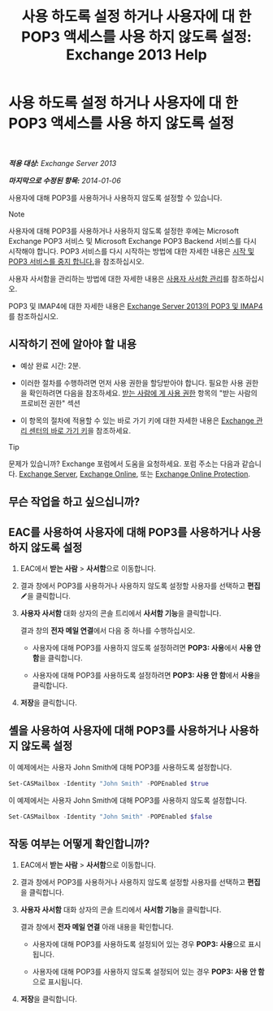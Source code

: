 ﻿---
title: '사용 하도록 설정 하거나 사용자에 대 한 POP3 액세스를 사용 하지 않도록 설정: Exchange 2013 Help'
TOCTitle: 사용 하도록 설정 하거나 사용자에 대 한 POP3 액세스를 사용 하지 않도록 설정
ms:assetid: 57e12f07-3b14-45bd-9a82-e6032d14214f
ms:mtpsurl: https://technet.microsoft.com/ko-kr/library/Bb691018(v=EXCHG.150)
ms:contentKeyID: 50483158
ms.date: 05/22/2018
mtps_version: v=EXCHG.150
ms.translationtype: MT
---

# 사용 하도록 설정 하거나 사용자에 대 한 POP3 액세스를 사용 하지 않도록 설정

 

_**적용 대상:** Exchange Server 2013_

_**마지막으로 수정된 항목:** 2014-01-06_

사용자에 대해 POP3를 사용하거나 사용하지 않도록 설정할 수 있습니다.


> [!NOTE]
> 사용자에 대해 POP3를 사용하거나 사용하지 않도록 설정한 후에는 Microsoft Exchange POP3 서비스 및 Microsoft Exchange POP3 Backend 서비스를 다시 시작해야 합니다. POP3 서비스를 다시 시작하는 방법에 대한 자세한 내용은 <A href="start-and-stop-the-pop3-services-exchange-2013-help.md">시작 및 POP3 서비스를 중지 합니다.</A>을 참조하십시오.



사용자 사서함을 관리하는 방법에 대한 자세한 내용은 [사용자 사서함 관리](https://docs.microsoft.com/ko-kr/exchange/recipients-in-exchange-online/manage-user-mailboxes/manage-user-mailboxes)를 참조하십시오.

POP3 및 IMAP4에 대한 자세한 내용은 [Exchange Server 2013의 POP3 및 IMAP4](pop3-and-imap4-in-exchange-server-2013-exchange-2013-help.md)를 참조하십시오.

## 시작하기 전에 알아야 할 내용

  - 예상 완료 시간: 2분.

  - 이러한 절차를 수행하려면 먼저 사용 권한을 할당받아야 합니다. 필요한 사용 권한을 확인하려면 다음을 참조하세요. [받는 사람에 게 사용 권한](recipients-permissions-exchange-2013-help.md) 항목의 "받는 사람의 프로비전 권한" 섹션

  - 이 항목의 절차에 적용할 수 있는 바로 가기 키에 대한 자세한 내용은 [Exchange 관리 센터의 바로 가기 키](keyboard-shortcuts-in-the-exchange-admin-center-exchange-online-protection-help.md)을 참조하세요.


> [!TIP]
> 문제가 있습니까? Exchange 포럼에서 도움을 요청하세요. 포럼 주소는 다음과 같습니다. <A href="https://go.microsoft.com/fwlink/p/?linkid=60612">Exchange Server</A>, <A href="https://go.microsoft.com/fwlink/p/?linkid=267542">Exchange Online</A>, 또는 <A href="https://go.microsoft.com/fwlink/p/?linkid=285351">Exchange Online Protection</A>.



## 무슨 작업을 하고 싶으십니까?

## EAC를 사용하여 사용자에 대해 POP3를 사용하거나 사용하지 않도록 설정

1.  EAC에서 **받는 사람** \> **사서함**으로 이동합니다.

2.  결과 창에서 POP3를 사용하거나 사용하지 않도록 설정할 사용자를 선택하고 **편집**![편집 아이콘](images/JJ218640.6f53ccb2-1f13-4c02-bea0-30690e6ea71d(EXCHG.150).gif "편집 아이콘")을 클릭합니다.

3.  **사용자 사서함** 대화 상자의 콘솔 트리에서 **사서함 기능**을 클릭합니다.
    
    결과 창의 **전자 메일 연결**에서 다음 중 하나를 수행하십시오.
    
      - 사용자에 대해 POP3를 사용하지 않도록 설정하려면 **POP3: 사용**에서 **사용 안 함**을 클릭합니다.
    
      - 사용자에 대해 POP3를 사용하도록 설정하려면 **POP3: 사용 안 함**에서 **사용**을 클릭합니다.

4.  **저장**을 클릭합니다.

## 셸을 사용하여 사용자에 대해 POP3를 사용하거나 사용하지 않도록 설정

이 예제에서는 사용자 John Smith에 대해 POP3를 사용하도록 설정합니다.

```powershell
Set-CASMailbox -Identity "John Smith" -POPEnabled $true
```

이 예제에서는 사용자 John Smith에 대해 POP3를 사용하지 않도록 설정합니다.

```powershell
Set-CASMailbox -Identity "John Smith" -POPEnabled $false
```

## 작동 여부는 어떻게 확인합니까?

1.  EAC에서 **받는 사람** \> **사서함**으로 이동합니다.

2.  결과 창에서 POP3를 사용하거나 사용하지 않도록 설정할 사용자를 선택하고 **편집**을 클릭합니다.

3.  **사용자 사서함** 대화 상자의 콘솔 트리에서 **사서함 기능**을 클릭합니다.
    
    결과 창에서 **전자 메일 연결** 아래 내용을 확인합니다.
    
      - 사용자에 대해 POP3를 사용하도록 설정되어 있는 경우 **POP3: 사용**으로 표시됩니다.
    
      - 사용자에 대해 POP3를 사용하지 않도록 설정되어 있는 경우 **POP3: 사용 안 함**으로 표시됩니다.

4.  **저장**을 클릭합니다.

